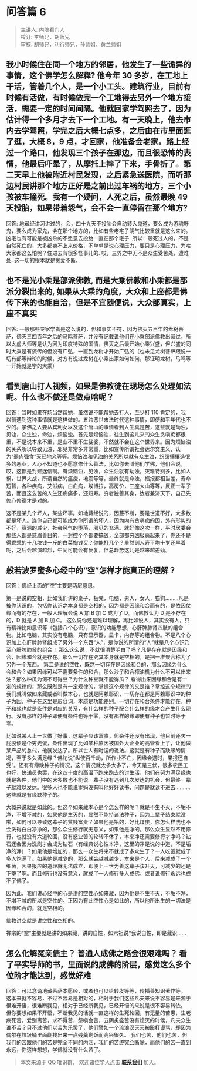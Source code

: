 # 问答篇 6

> 主讲人: 内院看门人 <br />
> 校订: 李师兄，胡师兄 <br />
> 审核: 胡师兄，利行师兄，孙师姐，黄兰师姐 <br />

## 我小时候住在同一个地方的邻居，他发生了一些诡异的事情，这个佛学怎么解释? 他今年 30 多岁，在工地上干活，管着几个人，是一个小工头。建筑行业，目前有时候有活做，有时候做完一个工地得去另外一个地方接活，需要一定的时间间隔。他就回家学驾照去了，因为估计得一个多月才去下一个工地。有一天晚上，他去市内去学驾照，学完之后大概七点多，之后由在市里面逛了逛，大概 8，9 点，才回家，他准备会老家。路上经过一个路口，他发现三个孩子在那边，而且很恐怖的表情，他最后吓晕了，从摩托上摔了下来，手骨折了。第二天早上他被附近村民发现，之后紧急送医院，而听那边村民讲那个地方正好是之前出过车祸的地方，三个小孩被车撞死。我有一个疑问，人死之后，虽然最晚 49 天投胎，如果带着怨气，会不会一直停留在那个地方?

回答: 地藏经讲习讲过的，会，四十九天不投胎会自动转入鬼道，要么成为游魂野鬼，要么成为家鬼，会在那个地方的，比如有些老宅子阴气比较重就是这么来的。凶宅也有可能是被凶杀的不愿意去投胎一直在那个宅子. 所以一般死过人的，不是自然死亡的，大多都卖不上来价格，不单单是说心理压力，要只是心理压力，为啥大家都这么怕呢？住进去有很多怪事儿的. 哎，三界之中无不是众生受苦处，遭难处. 这一切的根本就是贪爱不断.

## 也不是光小乘是部派佛教, 而是大乘佛教和小乘都是部派分裂出来的, 如果从大乘的角度，大众和上座都是佛传下来的也能自洽，但是不宜随便说，大众部真实，上座不真实

回答: 一般那些专家学者是这么说的，但和事实不符，因为佛灭五百年的龙树菩萨，佛灭三四百年之后的马鸣菩萨，并没有记载说他们在小乘部派佛教出家过，所以太虚大师等是认为因为印度特殊的国情，佛灭之后最开始小乘兴盛，但兴盛的同时大乘是有流传的但没有广弘，一直到龙树才开始广弘的（也未见龙树菩萨跟说一切有部等辩论的时候，对方有说过龙树在小乘出家如何如何，那证明龙树，马鸣等一开始就是学的大乘）

## 看到唐山打人视频，如果是佛教徒在现场怎么处理如法呢。什么也不做还是做点啥呢？

回答：当时如果在场当然帮她，虽然说不能帮她去打人，至少打 110 肯定的，我以前遇到这种事情就是这样做的。五浊恶世末法时代这种事情，即便和平年代也不少的。学佛之人要从宾利女以及这个唐山的事情看到人生真是苦，这些就是劫浊，见浊，众生浊，命浊，烦恼浊。首先是烦恼浊，往生到这儿来的众生贪嗔痴都很重，不是说本来不重，是业不重不生娑婆，不然就不会在这个世界来。因为烦恼浊的关系所以导致见浊，邪见非常多非常重，比如宣传所谓社会达尔文主义，认为“弱肉强食”天经地义等等。烦恼浊和见浊的关系所以就有众生浊，纷纷攘攘造很多的恶业，人心不知道也不愿意修什么善法，比如你去叫他们学佛，他们会说，哎，这都是封建迷信啊。有烦恼浊，见浊，众生浊就有劫浊，灾难特别多，比如人祸，世界大战，所谓自然的瘟疫，地震等等。最终就是命浊，福报都相当差，寿命短暂，各种疾病，艾滋病，白血病，埃博拉，高房价，三座大山等等，反正一辈子苦，而且这么苦的人生还病痛多，还短寿。穷者独善其身，达者兼济天下，自己先修心修德才是对的。

这不是某几个坏人，某些坏事。如地藏经说的，因蔓不断，要是世道不好，大多数都是坏人。连你自己都可能成为你所谓的坏人，因为内有贪嗔痴的因，外有形势的不好，资源的减少，社会风气的堕落，邪见的充满。就好像这次一样，平时居委会那些人都是慈眉善目的，一封控个个都要搞钱，全部都穷凶极恶起来了，你还不是得乖乖的十几块钱一斤的白菜掏钱买？你能打几个？虽然到人寿平均十岁还早着呢，之后会越演越烈，中间可能会有反复，但总趋势这儿是越来越差劲。

## 般若波罗蜜多心经中的“空”怎样才能真正的理解？

回答：佛经上面的“空”主要是两层意思。

第一是说的空相，比如我们讲的桌子，板凳，电脑，男人，女人，猫狗.........凡是被你认识的，包括你认识之本身都是空相的，因为都是因缘和合而有的，是依因仗缘而有的存在，一般人理解会说 A 加 B 加 C 成为了 D。而佛教认为 D 是不存在的，D 就是 A 加 B 加 C。
这么说你还是难以理解，再比如说人，其实没有人，只有精神比如意识等（包括八个心识），意识的功能思想，心肝脾肺肾四肢的组合物。比如电脑，其实没有电脑，只有显示器，显卡，内存等的组合物。不是八个心识加上心肝脾肺肾组成了另外一个东西“人”，是你说的所谓的“人”就是八个心识乃至心肝脾肺肾的组合！
那么这么说，不就很清楚明白了吗？凡是存在就是因缘和合，因缘和合就是存在。那么一切存在究其本身就是空相的，是把一堆聚合称为了另外一个东西。
第二是说的空性，既然一切存在是因缘和合的，那么因缘为什么会和合？如果因缘可以不需要条件的和合，那么沙子和合榨油机为什么不可以出来油？那么种瓜为何不可得豆？为什么种豆就不能得瓜？
看得出来因缘和合是有一定的规律的，那么既然是有一定规律的，掌握这个规律的又是谁？掌控这个规律的我们就叫做如来藏或者叫做本心，也就是阿赖耶识，一切存在都是阿赖耶识中的种子为因，种子在这里是形容词，本质是功能差别。一切存在和合条件才能存在，种子和缘也就是条件是对应的关系，有什么样的种子配合什么样的缘才会产生什么现行。没有那样的种子即便有条件也等于零，没有那样的缘即便有种子也暂时等于零。

比如说某人上一世做了好事，这辈子应该富贵，但条件还没有出现，他目前还欠一屁股债是个穷光蛋，条件出现了比如某种原因被国外大企业的高管看上了，让他做某产品的总代，他就发达了。所以世人有时运的说法。这就是有种子而缺缘的情况，至于多久满足缘？佛陀说“纵使百千劫，所作业不亡，因缘会遇时，果报还自受”。还有有缘缺种子的情况，这个情况就太多太多了，今天是三伏，很多农民工也好，快递员也罢，在这四十度的高温下跑来跑去的讨生活，他们在努力满足缘也就是条件，他们中的大多数也不能说一辈子没有遇到几次发达的机会，但最终一辈子就难以发达。很多人也不能说爹妈没有叫他好好读书，问题是就读不进去..........这些就是有缘缺种子的。

大概来说就是如此的。但这个如来藏本心是个怎么样的呢？就是不生不灭，不垢不净，不增不减的，如果他是生灭的，显然不能持诸法种子，因为上辈子结束就没啦，如何可以导致这辈子的贫贱富贵？如果他是垢的，好比煤炭，你怎么样洗也不会洗得白白净净的，那么众生修行就无意义，如果他是净的，那么众生显然不用修行，也就没有六道轮回，没有惑业苦的轮转不休了，本来净还需要修行才净吗？钻石还会因为洗刷才会成为钻石（有经典说心性本净，这里的净是说的中道，不是垢净的净）？如果他是增加的，那么一众生将来不就成了多众生了？一人吃饭就成了多人饱满了。如果他是减少的，那么就会越减越少，本来是个人，后来减成了一个细菌，因果报应的道理就无法成立，即便上一世为善这辈子该升天，可减少的还是下堕了啊。而且修行也没有意义，就成了一人修行多人成佛，或者说修行永远也成不了佛了。

因为此，我们讲心经中的心是讲的空性心如来藏，因为他是不生不灭，不垢不净，不增不减的所以是空性的。正因为有此空性心是如此的，所以他所出生的一切法是因缘和合的，就是空相的。

佛教讲空就是讲空性和空相的。

禅宗的“空”主要就是讲的如来藏，讲的自性，如六祖说“我说自性，即是藏识......


## 怎么化解冤亲债主？ 普通人成佛之路会很艰难吗？ 看了平实导师的书，里面说的成佛的阶层，感觉这么多个位阶才能达到，感觉好难

回答：可以念诵地藏菩萨本愿经，或者也可以给转发等等，传播善知识著作等。
这本来就不容易，不过不容易是相对的，相对于我们这些凡夫来说不容易是来源于很难开悟，很难断我见，相对于已经断我见，已经开悟的来说是很不容易转依。
但你要想如果不开悟，不断我见的话就一直这样的生死轮回，有无量的苦患，生老病死苦，爱别离苦，求不得苦，怨嗔会苦，五阴炙盛苦没有熄灭的时候，凡夫众生谁不苦？只不过他们以苦为乐罢了，他们譬如一个流浪汉天天被殴打谩骂，却因为偶尔在垃圾桶里面翻找出来一点残羹剩饭而高兴很久。
我们也苦，他们也苦，但我们的苦跟他们的苦是完全不同的内涵，我们的苦终究会断除，而他们的苦一直到永远，你这样想想，学佛就没有什么苦了。

> 本文来源于 QQ 唯识群， 欢迎诸位学人点击 **[联系我们](https://mp.weixin.qq.com/s/lZCfWjmLjgNR165Tx4_bCQ)** 加入。

